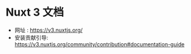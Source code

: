 # Nuxt 3 文档

- 网址 : https://v3.nuxtjs.org/
- 安装贡献引导: https://v3.nuxtjs.org/community/contribution#documentation-guide
